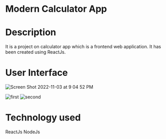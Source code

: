 # Modern Calculator App

# Description
It is a project on calculator app which is a frontend web application. It has been created using ReactJs.

# User Interface
![Screen Shot 2022-11-03 at 9 04 52 PM](https://user-images.githubusercontent.com/88326256/199801450-b0920fc4-c9e6-436e-b961-e49d25fbf18b.png)

![first](https://github.com/rohaankashyap-nitrr/CalculatorApp_iNeuron/assets/139712894/b765e075-0f59-45d3-9144-62e33ef99f05)
![second](https://github.com/rohaankashyap-nitrr/CalculatorApp_iNeuron/assets/139712894/02ff1c1c-8789-4a29-bec5-7234655103e8)


# Technology used
ReactJs
NodeJs
